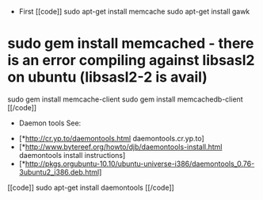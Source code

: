 + First
[[code]]
sudo apt-get install memcache
sudo apt-get install gawk
# sudo gem install memcached - there is an error compiling against libsasl2 on ubuntu (libsasl2-2 is avail)
sudo gem install memcache-client
sudo gem install memcachedb-client
[[/code]]

+ Daemon tools
See:
* [*http://cr.yp.to/daemontools.html daemontools.cr.yp.to]
* [*http://www.bytereef.org/howto/djb/daemontools-install.html daemontools install instructions]
* [*http://pkgs.orgubuntu-10.10/ubuntu-universe-i386/daemontools_0.76-3ubuntu2_i386.deb.html]

[[code]]
sudo apt-get install daemontools
[[/code]]